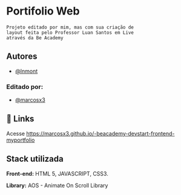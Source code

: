 
# Portifolio Web
    Projeto editado por mim, mas com sua criação de 
    layout feita pelo Professor Luan Santos em Live
    através da Be Academy
    
## Autores

- [@lnmont](https://github.com/lnmont)
### Editado por:
- [@marcosx3](https://github.com/marcosx3)


## 🔗 Links
Acesse https://marcosx3.github.io/-beacademy-devstart-frontend-myportfolio

## Stack utilizada

**Front-end:** HTML 5, JAVASCRIPT, CSS3.

**Library:** AOS - Animate On Scroll Library

